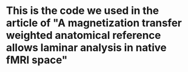 # This is the code we used in the article of "A magnetization transfer weighted anatomical reference allows laminar analysis in native fMRI space"
